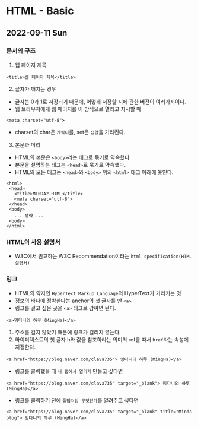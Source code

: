 # HTML - Basic
## 2022-09-11 Sun

### 문서의 구조
   1. 웹 페이지 제목
   ```
   <title>웹 페이지 제목</title>
   ```

   2. 글자가 깨지는 경우
  
  * 글자는 0과 1로 저장되기 때문에, 어떻게 저장할 지에 관한 버전이 여러가지이다.
  * 웹 브라우저에게 웹 페이지를 이 방식으로 열라고 지시할 때
   ```
   <meta charset="utf-8">
   ```

  - charset의 char은 `캐릭터`를, set은 `집합`을 가리킨다.

   3. 본문과 머리
  * HTML의 본문은 `<body>`라는 태그로 묶기로 약속했다.
  * 본문을 설명하는 태그는 `<head>`로 묶기로 약속했다. 
  * HTML의 모든 태그는 `<head>`와 `<body>` 위의 `<html>` 태그 아래에 놓인다.
   ```
   <html>
    <head>
      <title>MINDA2-HTML</title>
      <meta charset="utf-8">
    </head>
    <body>
      ... 생략 ...
    <body>
  </html>
  ```

### HTML의 사용 설명서
 * W3C에서 권고하는 W3C Recommendation이라는 `html specification(HTML 설명서)`

### 링크
 * HTML의 약자인 `HyperText Markup Language`의 HyperText가 가리키는 것
 * 정보의 바다에 정박한다는 anchor의 첫 글자를 딴 `<a>`
 * 링크를 걸고 싶은 곳을 `<a>` 태그로 감싸면 된다.
```
<a>밍다니의 하루 (MingHa)</a>
```
  1. 주소를 걸지 않았기 때문에 링크가 걸리지 않는다.
  2. 하이퍼텍스트의 첫 글자 h와 값을 참조하라는 의미의 ref를 따서 `href`라는 속성에 지정한다.
```
<a href="https://blog.naver.com/clava735"> 밍다니의 하루 (MingHa)</a>
```
 * 링크를 클릭했을 때 `새 탭에서 열리게` 만들고 싶다면
```
<a href="https://blog.naver.com/clava735" target="_blank"> 밍다니의 하루 (MingHa)</a>
```
 * 링크를 클릭하기 전에 `툴팁처럼 무엇인가`를 알려주고 싶다면
```
<a href="https://blog.naver.com/clava735" target="_blank" title="Minda blog"> 밍다니의 하루 (MingHa)</a>
```